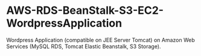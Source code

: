# AWS-RDS-BeanStalk-S3-EC2-WordpressApplication
Wordpress Application (compatible on JEE Server Tomcat) on Amazon Web Services (MySQL RDS, Tomcat Elastic Beanstalk, S3 Storage).
